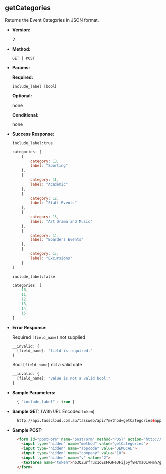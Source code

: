 **getCategories**
----
  Returns the Event Categories in JSON format.

* **Version:**

  2

* **Method:**

  `GET | POST`
  
*  **Params:**

   **Required:**
 
   `include_label [bool]`
   
   **Optional:**
 
   none

   **Conditional:**

   none

* **Success Response:**
    
    `include_label:true`

    ```javascript
    categories: [
		{
			category: 10,
			label: "Sporting"
		},
		{
			category: 11,
			label: "Academic"
		},
		{
			category: 12,
			label: "Staff Events"
		},
		{
			category: 13,
			label: "Art Drama and Music"
		},
		{
			category: 14,
			label: "Boarders Events"
		},
		{
			category: 15,
			label: "Excursions"
		}
    ]
  ```

  `include_label:false`

    ```javascript
    categories: [
		10,
		11,
		12,
		13,
		14,
		15
	]
  ```
 
* **Error Response:**

   Required `[field_name]` not supplied
    ```javascript
    __invalid: {
      [field_name]: "field is required."
    }
    ```
    
    Bool `[field_name]` not a valid date
    ```javascript
    __invalid: {
      [field_name]: "Value is not a valid bool."
    }
    ```
    
* **Sample Parameters:**

  ```javascript
    { "include_label" : true }
  ```

* **Sample GET:** (With URL Encoded `token`)

  ```HTML
    http://api.tasscloud.com.au/tassweb/api/?method=getCategories&appcode=DEMOCAL&company=10&v=2&token=nb3QZurfruc1oEsFRAHeUFij5yf8M7mzO1vPmh7giNc%3D
  ```
  
* **Sample POST:**

  ```HTML
    <form id="postForm" name="postForm" method="POST" action="http://api.tasscloud.com.au/api/">
      <input type="hidden" name="method" value="getCategories">
      <input type="hidden" name="appcode" value="DEMOCAL">
      <input type="hidden" name="company" value="10">
      <input type="hidden" name="v" value="2">
      <textarea name="token">nb3QZurfruc1oEsFRAHeUFij5yf8M7mzO1vPmh7giNc=</textarea>
    </form>
  ```
